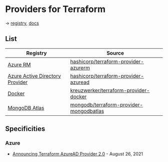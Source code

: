 # Providers for Terraform

→ [registry](https://registry.terraform.io/browse/providers), [docs](https://www.terraform.io/docs/language/providers/index.html)

## List

Registry                                                                                            | Source
----------------------------------------------------------------------------------------------------|-------
[Azure RM](https://registry.terraform.io/providers/hashicorp/azurerm/latest)                        | [hashicorp/terraform-provider-azurerm](https://github.com/hashicorp/terraform-provider-azurerm)
[Azure Active Directory Provider](https://registry.terraform.io/providers/hashicorp/azuread/latest) | [hashicorp/terraform-provider-azuread](https://github.com/hashicorp/terraform-provider-azuread)
[Docker](https://registry.terraform.io/providers/kreuzwerker/docker/latest)                         | [kreuzwerker/terraform-provider-docker](https://github.com/kreuzwerker/terraform-provider-docker)
[MongoDB Atlas](https://registry.terraform.io/providers/mongodb/mongodbatlas/latest)                | [mongodb/terraform-provider-mongodbatlas](https://github.com/mongodb/terraform-provider-mongodbatlas)

## Specificities

### Azure

* [Announcing Terraform AzureAD Provider 2.0](https://www.hashicorp.com/blog/announcing-terraform-azuread-provider-2-0) - August 26, 2021
